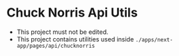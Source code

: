 # Chuck Norris Api Utils

- This project must not be edited.
- This project contains utilities used inside `./apps/next-app/pages/api/chucknorris`
